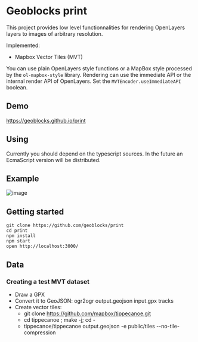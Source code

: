 # Geoblocks print

This project provides low level functionnalities for rendering OpenLayers layers to images of arbitrary resolution.

Implemented:
- Mapbox Vector Tiles (MVT)

You can use plain OpenLayers style functions or a MapBox style processed by the `ol-mapbox-style` library.
Rendering can use the immediate API or the internal render API of OpenLayers. Set the `MVTEncoder.useImmediateAPI` boolean.

## Demo

https://geoblocks.github.io/print

## Using

Currently you should depend on the typescript sources.
In the future an EcmaScript version will be distributed.

## Example

![image](https://user-images.githubusercontent.com/7294662/124280423-f6d1b980-db48-11eb-9848-beb24d3bf22c.png)

## Getting started

```
git clone https://github.com/geoblocks/print
cd print
npm install
npm start
open http://localhost:3000/
```

## Data

### Creating a test MVT dataset

- Draw a GPX
- Convert it to GeoJSON: ogr2ogr output.geojson input.gpx tracks
- Create vector tiles:
  - git clone https://github.com/mapbox/tippecanoe.git
  - cd tippecanoe ; make -j; cd -
  - tippecanoe/tippecanoe output.geojson -e public/tiles --no-tile-compression
